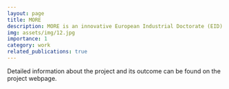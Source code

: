 ```yaml
---
layout: page
title: MORE
description: MORE is an innovative European Industrial Doctorate (EID) research and training programme.
img: assets/img/12.jpg
importance: 1
category: work
related_publications: true
---
```


Detailed information about the project and its outcome can be found on the project webpage.
